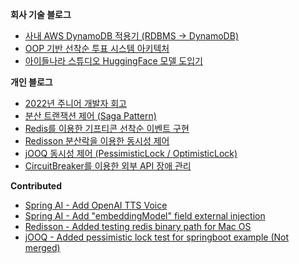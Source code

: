 **회사 기술 블로그**

 + [사내 AWS DynamoDB 적용기 (RDBMS -> DynamoDB)](https://zuminternet.github.io/DynamoDB)
 + [OOP 기반 선착순 투표 시스템 아키텍처](https://zuminternet.github.io/vote-architecture/)
 + [아이들나라 스튜디오 HuggingFace 모델 도입기](https://i-nara.oopy.io/fd1c2d06-59b9-456c-ad73-259beaf1cae1)

**개인 블로그**

 + [2022년 주니어 개발자 회고](https://velog.io/@hgs-study/2022-log)
 + [분산 트랜잭션 제어 (Saga Pattern)](https://velog.io/@hgs-study/saga-1)
 + [Redis를 이용한 기프티콘 선착순 이벤트 구현](https://velog.io/@hgs-study/redis-sorted-set)
 + [Redisson 분산락을 이용한 동시성 제어](https://velog.io/@hgs-study/redisson-distributed-lock)
 + [jOOQ 동시성 제어 (PessimisticLock / OptimisticLock)](https://velog.io/@hgs-study/jOOQ-Concurrency-Controll)
 + [CircuitBreaker를 이용한 외부 API 장애 관리](https://velog.io/@hgs-study/CircuitBreaker)

**Contributed**

 + [Spring AI - Add OpenAI TTS Voice](https://github.com/spring-projects/spring-ai/pull/2065)
 + [Spring AI - Add "embeddingModel" field external injection](https://github.com/spring-projects-experimental/spring-ai/pull/13)
 + [Redisson - Added testing redis binary path for Mac OS](https://github.com/redisson/redisson/pull/4655)
 + [jOOQ - Added pessimistic lock test for springboot example (Not merged)](https://github.com/jOOQ/jOOQ/pull/14433)

